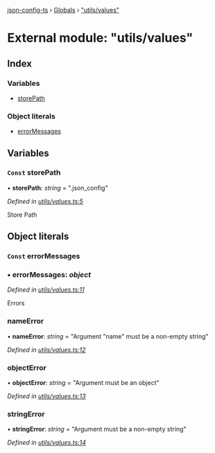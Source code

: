 [json-config-ts](../README.md) › [Globals](../globals.md) › ["utils/values"](_utils_values_.md)

# External module: "utils/values"

## Index

### Variables

* [storePath](_utils_values_.md#const-storepath)

### Object literals

* [errorMessages](_utils_values_.md#const-errormessages)

## Variables

### `Const` storePath

• **storePath**: *string* = ".json_config"

*Defined in [utils/values.ts:5](https://github.com/edmundpf/json-config-ts/blob/7b82693/src/utils/values.ts#L5)*

Store Path

## Object literals

### `Const` errorMessages

### ▪ **errorMessages**: *object*

*Defined in [utils/values.ts:11](https://github.com/edmundpf/json-config-ts/blob/7b82693/src/utils/values.ts#L11)*

Errors

###  nameError

• **nameError**: *string* = "Argument "name" must be a non-empty string"

*Defined in [utils/values.ts:12](https://github.com/edmundpf/json-config-ts/blob/7b82693/src/utils/values.ts#L12)*

###  objectError

• **objectError**: *string* = "Argument must be an object"

*Defined in [utils/values.ts:13](https://github.com/edmundpf/json-config-ts/blob/7b82693/src/utils/values.ts#L13)*

###  stringError

• **stringError**: *string* = "Argument must be a non-empty string"

*Defined in [utils/values.ts:14](https://github.com/edmundpf/json-config-ts/blob/7b82693/src/utils/values.ts#L14)*

